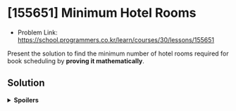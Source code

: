 # [155651] Minimum Hotel Rooms
* Problem Link: https://school.programmers.co.kr/learn/courses/30/lessons/155651

Present the solution to find the minimum number of hotel rooms required for book scheduling by **proving it mathematically**.
  
## Solution
<details>
  <summary><b>Spoilers</b></summary>
  This kind of problem is called <b>"Interval Partitioning"</b>, and its solution is <b>Greedy Algorithm</b>.

### Wrong Approach
**※ Warning: This approach is not correct. See below for the correct one. ※**

Without sorting, just applied a FIFO concept; first booking, first scheduling.

1. Read the start time & end time of the first booking.
2. Examine the 1st, 2nd, 3rd, ... N-th room schedule.
  
  a. If a room schedule can accept the booking, put it into the schedule.

  b. If not, examine the next room schedule.

3. The total number of room schedules will be the answer.

### Counter-Examples
We will sort the bookings, and then schedule them one by one.
For each sorting method, the upper schedule is a counter-example.
The lower one is the right answer.
#### No Sort
![image](https://github.com/reruo321/CPP-Self-Study/assets/48712088/cce337f5-3340-4aa1-9419-7d6b6151ecac)

#### Shortest First
![image](https://github.com/reruo321/CPP-Self-Study/assets/48712088/224e38ae-6bb0-4b89-8c7a-d23e0db3b358)

### Real Solution
There is one thing to add to my approach: sort all bookings by its start time in ascending order. It will prevent the counter-examples.

How can we prove that greedy algorithm for interval partitioning is optimal?
</details>
